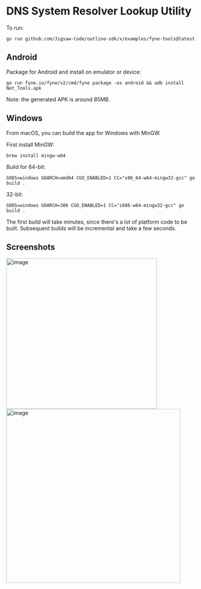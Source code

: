 # DNS System Resolver Lookup Utility

To run:

```console
go run github.com/Jigsaw-Code/outline-sdk/x/examples/fyne-tools@latest
```

## Android

Package for Android and install on emulator or device:
```
go run fyne.io/fyne/v2/cmd/fyne package -os android && adb install Net_Tools.apk
```

Note: the generated APK is around 85MB.


## Windows

From macOS, you can build the app for Windows with MinGW.

First install MinGW:

```
brew install mingw-w64
```

Build for 64-bit:

```
GOOS=windows GOARCH=amd64 CGO_ENABLED=1 CC="x86_64-w64-mingw32-gcc" go build .
```

32-bit:

```
GOOS=windows GOARCH=386 CGO_ENABLED=1 CC="i686-w64-mingw32-gcc" go build .
```

The first build will take minutes, since there's a lot of platform code to be built.
Subsequent builds will be incremental and take a few seconds.

## Screenshots

<img width="400" alt="image" src="https://github.com/Jigsaw-Code/outline-sdk/assets/113565/8cead9da-461e-41c8-8ce3-f263d77c6ee8">

<img width="462" alt="image" src="https://github.com/Jigsaw-Code/outline-sdk/assets/113565/9782eab3-d142-4be7-9431-5384c866384d">